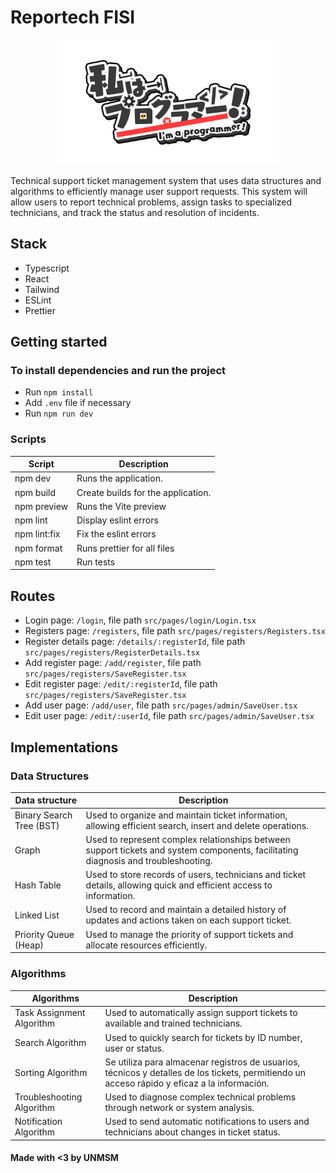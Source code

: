 # Reportech FISI

<div align="center">
    <img src="src/assets/IamProgrammer!.png" height="200">
</div>

Technical support ticket management system that uses data structures and algorithms to efficiently manage user support requests. This system will allow users to report technical problems, assign tasks to specialized technicians, and track the status and resolution of incidents.

## Stack

- Typescript
- React
- Tailwind
- ESLint
- Prettier

## Getting started

### To install dependencies and run the project

- Run `npm install`
- Add `.env` file if necessary
- Run `npm run dev`

### Scripts

| Script       | Description                        |
| ------------ | ---------------------------------- |
| npm dev      | Runs the application.              |
| npm build    | Create builds for the application. |
| npm preview  | Runs the Vite preview              |
| npm lint     | Display eslint errors              |
| npm lint:fix | Fix the eslint errors              |
| npm format   | Runs prettier for all files        |
| npm test     | Run tests                          |

## Routes

- Login page: `/login`, file path `src/pages/login/Login.tsx`
- Registers page: `/registers`, file path `src/pages/registers/Registers.tsx`
- Register details page: `/details/:registerId`, file path `src/pages/registers/RegisterDetails.tsx`
- Add register page: `/add/register`, file path `src/pages/registers/SaveRegister.tsx`
- Edit register page: `/edit/:registerId`, file path `src/pages/registers/SaveRegister.tsx`
- Add user page: `/add/user`, file path `src/pages/admin/SaveUser.tsx`
- Edit user page: `/edit/:userId`, file path `src/pages/admin/SaveUser.tsx`

## Implementations

### Data Structures

| Data structure           | Description                                                                                                                        |
| ------------------------ | ---------------------------------------------------------------------------------------------------------------------------------- |
| Binary Search Tree (BST) | Used to organize and maintain ticket information, allowing efficient search, insert and delete operations.                         |
| Graph                    | Used to represent complex relationships between support tickets and system components, facilitating diagnosis and troubleshooting. |
| Hash Table               | Used to store records of users, technicians and ticket details, allowing quick and efficient access to information.                |
| Linked List              | Used to record and maintain a detailed history of updates and actions taken on each support ticket.                                |
| Priority Queue (Heap)    | Used to manage the priority of support tickets and allocate resources efficiently.                                                 |

### Algorithms

| Algorithms                | Description                                                                                                                                  |
| ------------------------- | -------------------------------------------------------------------------------------------------------------------------------------------- |
| Task Assignment Algorithm | Used to automatically assign support tickets to available and trained technicians.                                                           |
| Search Algorithm          | Used to quickly search for tickets by ID number, user or status.                                                                             |
| Sorting Algorithm         | Se utiliza para almacenar registros de usuarios, técnicos y detalles de los tickets, permitiendo un acceso rápido y eficaz a la información. |
| Troubleshooting Algorithm | Used to diagnose complex technical problems through network or system analysis.                                                              |
| Notification Algorithm    | Used to send automatic notifications to users and technicians about changes in ticket status.                                                |

#### Made with <3 by UNMSM

